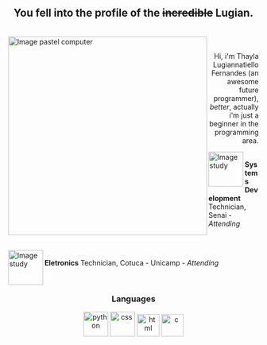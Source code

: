 
<h2 align="center"> You fell into the profile of the <s>incredible</s> <strong>Lugian</strong>. </h2><br>
<img src="https://i.pinimg.com/originals/ee/b0/55/eeb05565faf5fa022fed944877b81ce2.png" min-width="400px" max-width="400px" width="400px" align="left" alt="Image pastel computer">
<br><p align="right"> Hi, i'm Thayla Lugiannatiello Fernandes (an awesome future programmer), <i>better</i>, actually i'm just a beginner in the programming area. </p>

<p><img src="https://i.pinimg.com/originals/83/35/b6/8335b64b20a68af922207de22a941d7f.jpg" width="70px" align="left" alt="Image study"><br><strong>Systems Development</strong> Technician, Senai - <i>Attending</i></p><br>

<p><img src="https://i.pinimg.com/originals/83/35/b6/8335b64b20a68af922207de22a941d7f.jpg" width="70px" align="left" alt="Image study"><br><strong>Eletronics</strong> Technician, Cotuca - Unicamp - <i>Attending</i> </p><br>

<h3 align="middle">Languages</h3>
<li style="list-style:none;" align="center">
                <img src="https://i.pinimg.com/originals/99/f0/1f/99f01feb0a5b9ed2646f0e80ebedba9e.jpg" width="50px" alt="python">
                <img src="https://davidwalsh.name/demo/css3logo250.jpg?preview" width="50px" alt="css">
                <img src="https://davidwalsh.name/demo/html5250.png?preview" width="45px" alt="html">
                <img                   src="https://camo.githubusercontent.com/d3906162b383f428da6952e9da7cf1467cd4ffda1d90283c83b559272ec977dc/68747470733a2f2f63646e2e69636f6e73636f75742e636f6d2f69636f6e2f667265652f706e672d3531322f632d70726f6772616d6d696e672d3536393536342e706e67" width="45px" alt="c">
</li>
